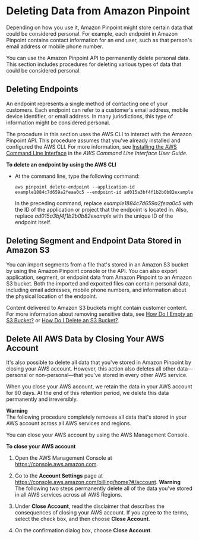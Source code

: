 # Deleting Data from Amazon Pinpoint<a name="deleting-data"></a>

Depending on how you use it, Amazon Pinpoint might store certain data that could be considered personal\. For example, each endpoint in Amazon Pinpoint contains contact information for an end user, such as that person's email address or mobile phone number\.

You can use the Amazon Pinpoint API to permanently delete personal data\. This section includes procedures for deleting various types of data that could be considered personal\.

## Deleting Endpoints<a name="deleting-data-endpoints"></a>

An endpoint represents a single method of contacting one of your customers\. Each endpoint can refer to a customer's email address, mobile device identifier, or email address\. In many jurisdictions, this type of information might be considered personal\.

The procedure in this section uses the AWS CLI to interact with the Amazon Pinpoint API\. This procedure assumes that you've already installed and configured the AWS CLI\. For more information, see [Installing the AWS Command Line Interface](http://docs.aws.amazon.com/cli/latest/userguide/installing.html) in the *AWS Command Line Interface User Guide*\.

**To delete an endpoint by using the AWS CLI**
+ At the command line, type the following command:

  ```
  aws pinpoint delete-endpoint --application-id example1884c7d659a2feaa0c5 --endpoint-id ad015a3bf4f1b2b0b82example
  ```

  In the preceding command, replace *example1884c7d659a2feaa0c5* with the ID of the application or project that the endpoint is located in\. Also, replace *ad015a3bf4f1b2b0b82example* with the unique ID of the endpoint itself\.

## Deleting Segment and Endpoint Data Stored in Amazon S3<a name="deleting-data-stored-in-s3"></a>

You can import segments from a file that's stored in an Amazon S3 bucket by using the Amazon Pinpoint console or the API\. You can also export application, segment, or endpoint data from Amazon Pinpoint to an Amazon S3 bucket\. Both the imported and exported files can contain personal data, including email addresses, mobile phone numbers, and information about the physical location of the endpoint\.

Content delivered to Amazon S3 buckets might contain customer content\. For more information about removing sensitive data, see [How Do I Empty an S3 Bucket?](http://docs.aws.amazon.com/AmazonS3/latest/user-guide/empty-bucket.html) or [How Do I Delete an S3 Bucket?](http://docs.aws.amazon.com/AmazonS3/latest/user-guide/delete-bucket.html)\.

## Delete All AWS Data by Closing Your AWS Account<a name="deleting-data-close-account"></a>

It's also possible to delete all data that you've stored in Amazon Pinpoint by closing your AWS account\. However, this action also deletes all other data—personal or non\-personal—that you've stored in every other AWS service\.

When you close your AWS account, we retain the data in your AWS account for 90 days\. At the end of this retention period, we delete this data permanently and irreversibly\.

**Warning**  
The following procedure completely removes all data that's stored in your AWS account across all AWS services and regions\.

You can close your AWS account by using the AWS Management Console\.

**To close your AWS account**

1. Open the AWS Management Console at [https://console\.aws\.amazon\.com](https://console.aws.amazon.com)\.

1. Go to the **Account Settings** page at [https://console\.aws\.amazon\.com/billing/home?\#/account](https://console.aws.amazon.com/billing/home?#/account)\.
**Warning**  
The following two steps permanently delete all of the data you've stored in all AWS services across all AWS Regions\.

1. Under **Close Account**, read the disclaimer that describes the consequences of closing your AWS account\. If you agree to the terms, select the check box, and then choose **Close Account**\.

1. On the confirmation dialog box, choose **Close Account**\.